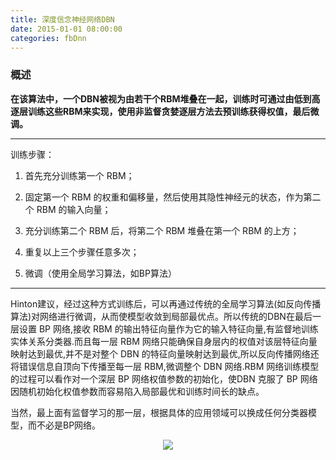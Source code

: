 ```yaml
---
title: 深度信念神经网络DBN
date: 2015-01-01 08:00:00
categories: fbDnn
---
```


<script type="text/javascript" src="http://cdn.mathjax.org/mathjax/latest/MathJax.js?config=default"></script>

<!--<img src="http://latex.codecogs.com/gif.latex? a^{i}"/>
<center><img src="{{ site.baseurl }}/images/pdBase/svm_smo1.png"></center>-->

### 概述

   <strong>在该算法中，一个DBN被视为由若干个RBM堆叠在一起，训练时可通过由低到高逐层训练这些RBM来实现，使用非监督贪婪逐层方法去预训练获得权值，最后微调。</strong>

--- 

训练步骤：

1. 首先充分训练第一个 RBM；

2. 固定第一个 RBM 的权重和偏移量，然后使用其隐性神经元的状态，作为第二个 RBM 的输入向量； 
	
3. 充分训练第二个 RBM 后，将第二个 RBM 堆叠在第一个 RBM 的上方；

4. 重复以上三个步骤任意多次；
	
5. 微调（使用全局学习算法，如BP算法）

---

   Hinton建议，经过这种方式训练后，可以再通过传统的全局学习算法(如反向传播算法)对网络进行微调，从而使模型收敛到局部最优点。所以传统的DBN在最后一层设置 BP 网络,接收 RBM 的输出特征向量作为它的输入特征向量,有监督地训练实体关系分类器.而且每一层 RBM 网络只能确保自身层内的权值对该层特征向量映射达到最优,并不是对整个 DBN 的特征向量映射达到最优,所以反向传播网络还将错误信息自顶向下传播至每一层 RBM,微调整个 DBN 网络.RBM 网络训练模型的过程可以看作对一个深层 BP 网络权值参数的初始化，使DBN 克服了 BP 网络因随机初始化权值参数而容易陷入局部最优和训练时间长的缺点。

   当然，最上面有监督学习的那一层，根据具体的应用领域可以换成任何分类器模型，而不必是BP网络。

<center><img src="{{ site.baseurl }}/images/pdBase/dnn_dbn1.png"></center>
   
